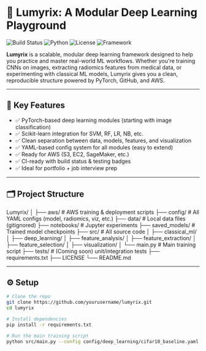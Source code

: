 # 🔬 Lumyrix: A Modular Deep Learning Playground

![Build Status](https://img.shields.io/badge/build-passing-brightgreen)
![Python](https://img.shields.io/badge/python-3.8%2B-blue)
![License](https://img.shields.io/badge/license-MIT-green)
![Framework](https://img.shields.io/badge/framework-PyTorch-orange)

**Lumyrix** is a scalable, modular deep learning framework designed to help you practice and master real-world ML workflows. Whether you're training CNNs on images, extracting radiomics features from medical data, or experimenting with classical ML models, Lumyrix gives you a clean, reproducible structure powered by PyTorch, GitHub, and AWS.

---

## 🚀 Key Features

- ✅ PyTorch-based deep learning modules (starting with image classification)
- ✅ Scikit-learn integration for SVM, RF, LR, NB, etc.
- ✅ Clean separation between data, models, features, and visualization
- ✅ YAML-based config system for all modules (easy to extend)
- ✅ Ready for AWS (S3, EC2, SageMaker, etc.)
- ✅ CI-ready with build status & testing badges
- ✅ Ideal for portfolio + job interview prep

---

## 🗂️ Project Structure
Lumyrix/
│
├── aws/ # AWS training & deployment scripts
├── config/ # All YAML configs (model, radiomics, viz, etc.)
├── data/ # Local data files (gitignored)
├── notebooks/ # Jupyter experiments
├── saved_models/ # Trained model checkpoints
├── src/ # All source code
│ ├── classical_ml/
│ ├── deep_learning/
│ ├── feature_analysis/
│ ├── feature_extraction/
│ ├── feature_selection/
│ ├── visualization/
│ └── main.py # Main training script
├── tests/ # (Coming soon) unit/integration tests
├── requirements.txt
├── LICENSE
└── README.md



---

## ⚙️ Setup

```bash
# Clone the repo
git clone https://github.com/yourusername/lumyrix.git
cd lumyrix

# Install dependencies
pip install -r requirements.txt

# Run the main training script
python src/main.py --config config/deep_learning/cifar10_baseline.yaml

